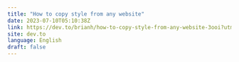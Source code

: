 ```yaml
---
title: "How to copy style from any website"
date: 2023-07-10T05:10:38Z
link: https://dev.to/brianh/how-to-copy-style-from-any-website-3ooi?utm_medium=RSS&utm_source=news.12bit.vn
site: dev.to
language: English
draft: false
---
```

